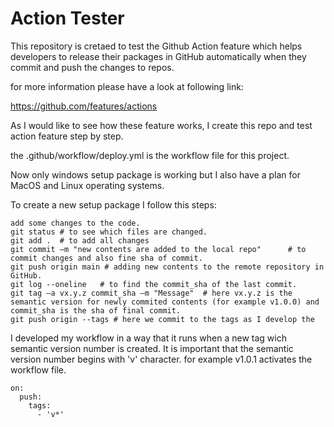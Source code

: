 # Action Tester
This repository is cretaed to test the Github Action feature which helps developers to release their packages in GitHub automatically when they commit and push the changes to repos.

for more information please have a look at following link:

https://github.com/features/actions

As I would like to see how these feature works, I create this repo and test action feature step by step.

the .github/workflow/deploy.yml is the workflow file for this project.

Now only windows setup package is working but I also have a plan for MacOS and Linux operating systems.

To create a new setup package I follow this steps:
```
add some changes to the code.
git status # to see which files are changed.
git add .  # to add all changes 
git commit –m "new contents are added to the local repo"      # to commit changes and also fine sha of commit.
git push origin main # adding new contents to the remote repository in GitHub.
git log --oneline   # to find the commit_sha of the last commit.
git tag –a vx.y.z commit_sha –m "Message"  # here vx.y.z is the semantic version for newly commited contents (for example v1.0.0) and commit_sha is the sha of final commit.
git push origin --tags # here we commit to the tags as I develop the 
```
I developed my workflow in a way that it runs when a new tag wich semantic version number is created.
It is important that the semantic version number begins with 'v' character. for example v1.0.1 activates the workflow file.
```
on:
  push:
    tags:
      - 'v*'
```
